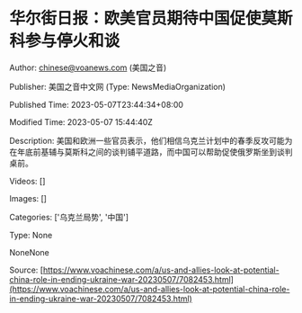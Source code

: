 # 华尔街日报：欧美官员期待中国促使莫斯科参与停火和谈

Author: chinese@voanews.com (美国之音)

Publisher: 美国之音中文网 (Type: NewsMediaOrganization)

Published Time: 2023-05-07T23:44:34+08:00

Modified Time: 2023-05-07 15:44:40Z

Description: 美国和欧洲一些官员表示，他们相信乌克兰计划中的春季反攻可能为在年底前基辅与莫斯科之间的谈判铺平道路，而中国可以帮助促使俄罗斯坐到谈判桌前。

Videos: []

Images: []

Categories: ['乌克兰局势', '中国']

Type: None

<!--METADATA-->

NoneNone

Source: [https://www.voachinese.com/a/us-and-allies-look-at-potential-china-role-in-ending-ukraine-war-20230507/7082453.html](https://www.voachinese.com/a/us-and-allies-look-at-potential-china-role-in-ending-ukraine-war-20230507/7082453.html)
